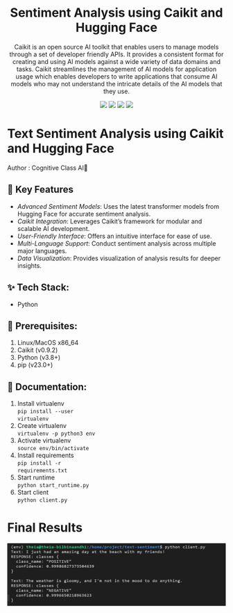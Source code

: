 <h1 align="center"> Sentiment Analysis using Caikit and Hugging Face</h1>
<p align="center"> Caikit is an open source AI toolkit that enables users to manage models through a set of developer friendly APIs. It provides a consistent format for creating and using AI models against a wide variety of data domains and tasks. Caikit streamlines the management of AI models for application usage which enables developers to write applications that consume AI models who may not understand the intricate details of the AI models that they use.</p>

<div align="center">

<img src="https://img.shields.io/badge/Python-3.8%2B-blue?logo=python&logoColor=white">
<img src="https://img.shields.io/badge/Hugging%20Face-transformers-yellow?logo=huggingface&logoColor=white)">
<img src="https://img.shields.io/badge/Caikit-Sentiment%20Analysis-blueviolet">
<img src="https://img.shields.io/badge/Linux-x86__64-important?logo=linux">

</div>


# Text Sentiment Analysis using Caikit and Hugging Face
Author : Cognitive Class AI🤖


## 🚀 Key Features
- *Advanced Sentiment Models*: Uses the latest transformer models from Hugging Face for accurate sentiment analysis.
- *Caikit Integration*: Leverages Caikit’s framework for modular and scalable AI development.
- *User-Friendly Interface*: Offers an intuitive interface for ease of use.
- *Multi-Language Support*: Conduct sentiment analysis across multiple major languages.
- *Data Visualization*: Provides visualization of analysis results for deeper insights.

## ✨ Tech Stack:
- Python

## 📝 Prerequisites:
1. Linux/MacOS x86_64
2. Caikit (v0.9.2)
3. Python (v3.8+)
4. pip (v23.0+)

## 📌 Documentation:
1. Install virtualenv <br>
   <code>pip install --user virtualenv</code>
2. Create virtualenv <br>
   <code>virtualenv -p python3 env</code>
3. Activate virtualenv <br>
   <code>source env/bin/activate</code>
4. Install requirements <br>
   <code>pip install -r requirements.txt</code>
5. Start runtime <br>
   <code>python start_runtime.py</code>
6. Start client <br>
   <code>python client.py</code>




# Final Results
<img src="https://github.com/Andhinblbn/Sentiment-Analysis-using-Caikit-and-Hugging-Face/blob/5dc598de078de433eda37ecfc21fe827ce43acce/runtime_model/Hasil%20Akhir.jpg">




